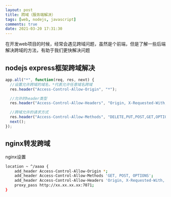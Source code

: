 ```yaml
---
layout: post
title: 跨域（服务端解决）
tags: [web, nodejs, javascript]
comments: true
date: 2021-03-20 17:31:30
---
```


在开发web项目的时候，经常会遇见跨域问题，虽然是个前端，但是了解一些后端解决跨域的方法，有助于我们更快解决问题
<!-- more -->

## nodejs express框架跨域解决

```js
app.all("*", function(req, res, next) {
  //设置允许跨域的域名，*代表允许任意域名跨域
  res.header("Access-Control-Allow-Origin", "*");

  //允许的header类型
  res.header("Access-Control-Allow-Headers", "Origin, X-Requested-With, Content-Type, Accept, Authorization");

  //跨域允许的请求方式
  res.header("Access-Control-Allow-Methods", "DELETE,PUT,POST,GET,OPTIONS");
  next();
});
```

## nginx转发跨域

nginx设置

```bash
location ~ ^/aaaa {
    add_header Access-Control-Allow-Origin *;
    add_header Access-Control-Allow-Methods 'GET, POST, OPTIONS';
    add_header Access-Control-Allow-Headers 'Origin, X-Requested-With, Content-Type, Accept, Authorization';
    proxy_pass http://xx.xx.xx.xx:7071;
}
```
